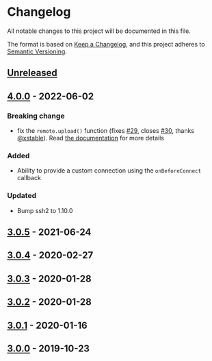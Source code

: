 # Changelog
All notable changes to this project will be documented in this file.

The format is based on [Keep a Changelog](https://keepachangelog.com/en/1.0.0/),
and this project adheres to [Semantic Versioning](https://semver.org/spec/v2.0.0.html).

## [Unreleased]

## [4.0.0] - 2022-06-02
### Breaking change
  - fix the `remote.upload()` function (fixes [#29], closes [#30], thanks [@xstable]). 
  Read [the documentation](https://github.com/la-haute-societe/ssh-deploy-release#context-object) for more details
### Added
  - Ability to provide a custom connection using the `onBeforeConnect` callback
### Updated
  - Bump ssh2 to 1.10.0


## [3.0.5] - 2021-06-24
## [3.0.4] - 2020-02-27
## [3.0.3] - 2020-01-28
## [3.0.2] - 2020-01-28
## [3.0.1] - 2020-01-16
## [3.0.0] - 2019-10-23

[#29]: https://github.com/la-haute-societe/ssh-deploy-release/issues/29
[#30]: https://github.com/la-haute-societe/ssh-deploy-release/pull/30
[@xstable]: https://github.com/xstable

[Unreleased]: https://github.com/la-haute-societe/ssh-deploy-release/compare/4.0.0...HEAD
[4.0.0]: https://github.com/la-haute-societe/ssh-deploy-release/compare/3.0.5...4.0.0
[3.0.5]: https://github.com/la-haute-societe/ssh-deploy-release/compare/3.0.4...3.0.5
[3.0.4]: https://github.com/la-haute-societe/ssh-deploy-release/compare/3.0.3...3.0.4
[3.0.3]: https://github.com/la-haute-societe/ssh-deploy-release/compare/3.0.2...3.0.3
[3.0.2]: https://github.com/la-haute-societe/ssh-deploy-release/compare/3.0.1...3.0.2
[3.0.1]: https://github.com/la-haute-societe/ssh-deploy-release/compare/3.0.0...3.0.1
[3.0.0]: https://github.com/la-haute-societe/ssh-deploy-release/releases/tag/3.0.0
